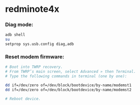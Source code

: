 # redminote4x

### Diag mode:
```bash
adb shell
su
setprop sys.usb.config diag,adb
```

### Reset modem firmware:
```bash
# Boot into TWRP recovery.
# From TWRP’s main screen, select Advanced » then Terminal.
# Type the following commands in terminal (one by one):

dd if=/dev/zero of=/dev/block/bootdevice/by-name/modemst1
dd if=/dev/zero of=/dev/block/bootdevice/by-name/modemst2

# Reboot device.
```
